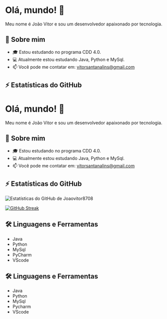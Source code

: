 # Olá, mundo! 👋

Meu nome é João Vitor e sou um desenvolvedor apaixonado por tecnologia.

## 🚀 Sobre mim
- 🎓 Estou estudando no programa CDD 4.0.
- 💻 Atualmente estou estudando Java, Python e MySql.
- 📫 Você pode me contatar em: vitorsantanalins@gmail.com

## ⚡ Estatísticas do GitHub
# Olá, mundo! 👋

Meu nome é João Vitor e sou um desenvolvedor apaixonado por tecnologia.

## 🚀 Sobre mim
- 🎓 Estou estudando no programa CDD 4.0.
- 💻 Atualmente estou estudando Java, Python e MySql.
- 📫 Você pode me contatar em: vitorsantanalins@gmail.com

## ⚡ Estatísticas do GitHub
![Estatísticas do GitHub de Joaovitor8708](https://github-readme-stats.vercel.app/api?username=Joaovitor8708&show_icons=true&theme=radical)

[![GitHub Streak](https://github-readme-streak-stats.herokuapp.com?user=Joaovitor8708&theme=dark&hide_border=true&border_radius=15&date_format=M%20j%5B%2C%20Y%5D)](https://git.io/streak-stats)

## 🛠️ Linguagens e Ferramentas
- Java
- Python
- MySql
- PyCharm
- VScode


## 🛠️ Linguagens e Ferramentas
- Java
- Python
- MySql
- Pycharm
- VScode

